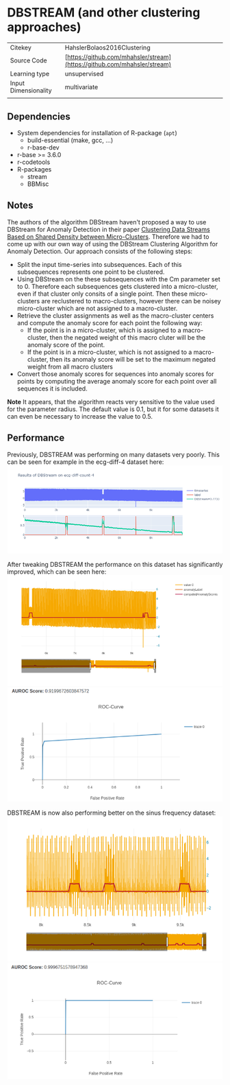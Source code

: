 # DBSTREAM (and other clustering approaches)

|||
| :--- | :--- |
| Citekey | HahslerBolaos2016Clustering |
| Source Code | [https://github.com/mhahsler/stream](https://github.com/mhahsler/stream) |
| Learning type | unsupervised |
| Input Dimensionality | multivariate |
|||

## Dependencies

- System dependencies for installation of R-package (`apt`)
  - build-essential (make, gcc, ...)
  - r-base-dev
- r-base >= 3.6.0
- r-codetools
- R-packages
  - stream
  - BBMisc

## Notes

The authors of the algorithm DBStream haven't proposed a way to use DBStream for Anomaly Detection in their paper [Clustering Data Streams Based on Shared Density between Micro-Clusters](https://ieeexplore.ieee.org/document/7393836). Therefore we had to come up with our own way of using the DBStream Clustering Algorithm for Anomaly Detection.
Our approach consists of the following steps:

- Split the input time-series into subsequences. Each of this subsequences represents one point to be clustered.
- Using DBStream on the these subsequences with the Cm parameter set to 0. Therefore each subsequences gets clustered into a micro-cluster, even if that cluster only consits of a single point.
Then these micro-clusters are reclustered to macro-clusters, however there can be noisey micro-cluster which are not assigned to a macro-cluster.
- Retrieve the cluster assignments as well as the macro-cluster centers and compute the anomaly score for each point the following way:
  - If the point is in a micro-cluster, which is assigned to a macro-cluster, then the negated weight of this macro cluter will be the anomaly score of the point.
  - If the point is in a micro-cluster, which is not assigned to a macro-cluster, then its anomaly score will be set to the maximum negated weight from all macro clusters
- Convert those anomaly scores for sequences into anomaly scores for points by computing the average anomaly score for each point over all sequences it is included.

**Note**
It appears, that the algorithm reacts very sensitive to the value used for the parameter radius. The default value is 0.1, but it for some datasets it can even be necessary to increase the value to 0.5.


## Performance
Previously, DBSTREAM was performing on many datasets very poorly. This can be seen for example in the ecg-diff-4 dataset here:
![](plots/dbstream_old.png)

After tweaking DBSTREAM the performance on this dataset has significantly improved, which can be seen here:
![](plots/ecg-diff-4-plot.png)
![](plots/ecg-diff-4-roc.png)

DBSTREAM is now also performing better on the sinus frequency dataset:
![](plots/sinus-plot.png)
![](plots/sinus-roc.png)